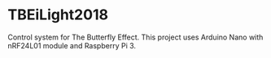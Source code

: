 # TBEiLight2018
Control system for The Butterfly Effect. This project uses Arduino Nano with nRF24L01 module and Raspberry Pi 3.
